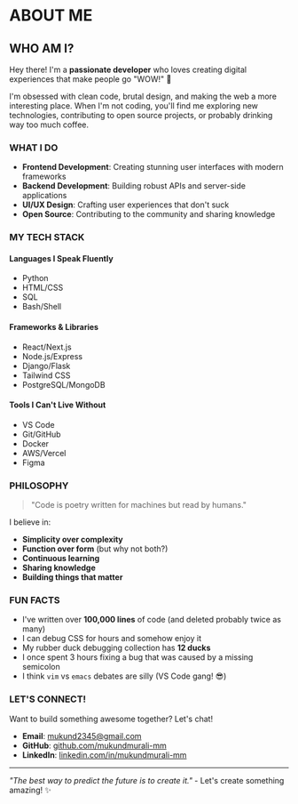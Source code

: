 # ABOUT ME

## WHO AM I?

Hey there! I'm a **passionate developer** who loves creating digital experiences that make people go "WOW!" 🚀

I'm obsessed with clean code, brutal design, and making the web a more interesting place. When I'm not coding, you'll find me exploring new technologies, contributing to open source projects, or probably drinking way too much coffee.

### WHAT I DO

- **Frontend Development**: Creating stunning user interfaces with modern frameworks
- **Backend Development**: Building robust APIs and server-side applications  
- **UI/UX Design**: Crafting user experiences that don't suck
- **Open Source**: Contributing to the community and sharing knowledge

### MY TECH STACK

<div class="card">

#### Languages I Speak Fluently
- Python
- HTML/CSS
- SQL
- Bash/Shell

#### Frameworks & Libraries
- React/Next.js
- Node.js/Express
- Django/Flask
- Tailwind CSS
- PostgreSQL/MongoDB

#### Tools I Can't Live Without
- VS Code
- Git/GitHub
- Docker
- AWS/Vercel
- Figma

</div>

### PHILOSOPHY

> "Code is poetry written for machines but read by humans."

I believe in:
- **Simplicity over complexity**
- **Function over form** (but why not both?)
- **Continuous learning**
- **Sharing knowledge**
- **Building things that matter**

### FUN FACTS

- I've written over **100,000 lines** of code (and deleted probably twice as many)
- I can debug CSS for hours and somehow enjoy it
- My rubber duck debugging collection has **12 ducks**
- I once spent 3 hours fixing a bug that was caused by a missing semicolon
- I think `vim` vs `emacs` debates are silly (VS Code gang! 😎)

### LET'S CONNECT!

Want to build something awesome together? Let's chat!

- **Email**: mukund2345@gmail.com
- **GitHub**: [github.com/mukundmurali-mm](https://github.com/mukundmurali-mm)
- **LinkedIn**: [linkedin.com/in/mukundmurali-mm](https://linkedin.com/in/mukundmurali-mm)


---

*"The best way to predict the future is to create it."* - Let's create something amazing! ✨